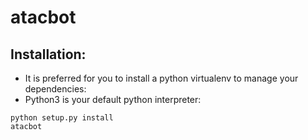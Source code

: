 # atacbot

## Installation:
* It is preferred for you to install a python virtualenv to manage your dependencies:
* Python3 is your default python interpreter:

```
python setup.py install
atacbot
```